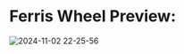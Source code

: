 #  Ferris Wheel Preview:
![2024-11-02 22-25-56](https://github.com/user-attachments/assets/1be23aa8-0447-444d-97de-b72617ffb21d)
